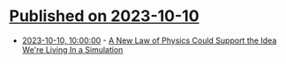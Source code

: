 # [Published on 2023-10-10](index.md)

* [2023-10-10, 10:00:00](https://science.slashdot.org/story/23/10/09/2254206/a-new-law-of-physics-could-support-the-idea-were-living-in-a-simulation?utm_source=rss1.0mainlinkanon&utm_medium=feed) - [A New Law of Physics Could Support the Idea We're Living In a Simulation](https://science.slashdot.org/story/23/10/09/2254206/a-new-law-of-physics-could-support-the-idea-were-living-in-a-simulation?utm_source=rss1.0mainlinkanon&utm_medium=feed)
